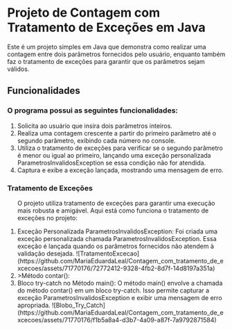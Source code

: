 <h1>Projeto de Contagem com Tratamento de Exceções em Java</h1>
<p>Este é um projeto simples em Java que demonstra como realizar uma contagem entre dois parâmetros fornecidos pelo usuário, enquanto também faz o tratamento de exceções para garantir que os parâmetros sejam válidos.
</p>

<h2>Funcionalidades</h2>
<h3>O programa possui as seguintes funcionalidades:</h3>

<ol>
  
<li>Solicita ao usuário que insira dois parâmetros inteiros.</li>
<li>Realiza uma contagem crescente a partir do primeiro parâmetro até o segundo parâmetro, exibindo cada número no console.</li>
<li>Utiliza o tratamento de exceções para verificar se o segundo parâmetro é menor ou igual ao primeiro, lançando uma exceção personalizada ParametrosInvalidosException se essa condição não for atendida.</li>
<li>Captura e exibe a exceção lançada, mostrando uma mensagem de erro.</li>

</ol>

<h3>Tratamento de Exceções</h3>
<ol>
  
O projeto utiliza tratamento de exceções para garantir uma execução mais robusta e amigável. Aqui está como funciona o tratamento de exceções no projeto:

<li>
<bold>Exceção Personalizada ParametrosInvalidosException:</bold>
Foi criada uma exceção personalizada chamada ParametrosInvalidosException. Essa exceção é lançada quando os parâmetros fornecidos não atendem à validação desejada.
![TratamentoExcecao](https://github.com/MariaEduardaLeal/Contagem_com_tratamento_de_excecoes/assets/71770176/72772412-9328-4fb2-8d7f-14d8197a351a)
</li>
<li>
<bold>>Método contar():</bold
O método contar(int parametroUm, int parametroDois) lança a exceção ParametrosInvalidosException caso a validação não seja atendida.
![MétodoContar](https://github.com/MariaEduardaLeal/Contagem_com_tratamento_de_excecoes/assets/71770176/0b651790-8241-49d2-81a8-f9fb1f2a93c6)
</li>
<li>
<bold>Bloco try-catch no Método main():</bold>
O método main() envolve a chamada do método contar() em um bloco try-catch. Isso permite capturar a exceção ParametrosInvalidosException e exibir uma mensagem de erro apropriada.
![Blobo_Try_Catch](https://github.com/MariaEduardaLeal/Contagem_com_tratamento_de_excecoes/assets/71770176/f1b5a8a4-d3b7-4a09-a87f-7a9792871584)
</li>
</ol>
